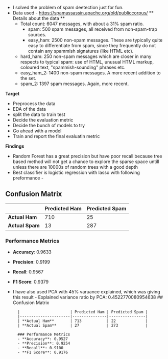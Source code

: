 - I solved the problem of spam deetection just for fun.
- Data used - https://spamassassin.apache.org/old/publiccorpus/
 ** Details about the data **
   - Total count: 6047 messages, with about a 31% spam ratio.
     - spam: 500 spam messages, all received from non-spam-trap sources.
     - easy_ham: 2500 non-spam messages.  These are typically quite easy to
        differentiate from spam, since they frequently do not contain any spammish
        signatures (like HTML etc).
    - hard_ham: 250 non-spam messages which are closer in many respects to
        typical spam: use of HTML, unusual HTML markup, coloured text,
        "spammish-sounding" phrases etc.
    - easy_ham_2: 1400 non-spam messages.  A more recent addition to the set.
    - spam_2: 1397 spam messages.  Again, more recent.
 
**Target**

- Preprocess the data
- EDA of the data
- split the data to train test 
- Decide the evaluation metric
- Decide the bunch of models to try
- Go ahead with a model
- Train and report the final evaluatin metric


**Findings**

- Random Forest has a great precision but have poor recall because tree based method will not get a chance to explore the sparse space untill unless there are 10000s of random trees with a good depth
- Best classifier is logistic regression with lasso with following preformance - 
## Confusion Matrix

|                      | Predicted Ham | Predicted Spam |
|----------------------|---------------|----------------|
| **Actual Ham**       | 710           | 25             |
| **Actual Spam**      | 13            | 287            |

### Performance Metrics
- **Accuracy**: 0.9633
- **Precision**: 0.9199
- **Recall**: 0.9567
- **F1 Score**: 0.9379

- I have also used PCA with 45% varuance explained, which was giving this result - 
            Explained variance ratio by PCA: 0.4522770080954638
                              ## Confusion Matrix

        |                      | Predicted Ham | Predicted Spam |
        |----------------------|---------------|----------------|
        | **Actual Ham**       | 713           | 22             |
        | **Actual Spam**      | 27            | 273            |

        ### Performance Metrics
        - **Accuracy**: 0.9527
        - **Precision**: 0.9254
        - **Recall**: 0.9100
        - **F1 Score**: 0.9176

